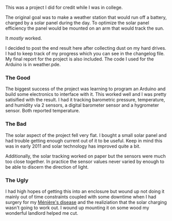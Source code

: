 This was a project I did for credit while I was in college.

The original goal was to make a weather station that would run off a battery, charged by a solar panel during the day. To optimize the solar panel efficiency the panel would be mounted on an arm that would track the sun.

It *mostly* worked.

I decided to post the end result here after collecting dust on my hard drives. I had to keep track of my progress which you can see in the changelog file. My final report for the project is also included. The code I used for the Arduino is in weather.pde.

### The Good
The biggest success of the project was learning to program an Arduino and build some electronics to interface with it. This worked well and I was pretty satisified with the result. I had it tracking barometric pressure, temperature, and humidity via 2 sensors, a digital barometer sensor and a hygrometer sensor. Both reported temperature.

### The Bad
The solar aspect of the project fell very flat. I bought a small solar panel and had trouble getting enough current out of it to be useful. Keep in mind this was in early 2011 and solar technology has improved quite a bit.

Additionally, the solar tracking worked on paper but the sensors were much too close together. In practice the sensor values never varied by enough to be able to discern the direction of light.

### The Ugly
I had high hopes of getting this into an enclosure but wound up not doing it mainly out of time constraints coupled with some downtime when I had surgery for my [Ménière's disease](https://en.wikipedia.org/wiki/M%C3%A9ni%C3%A8re%27s_disease) and the realiziation that the solar charging wasn't going to work out. I wound up mounting it on some wood my wonderful landlord helped me cut.